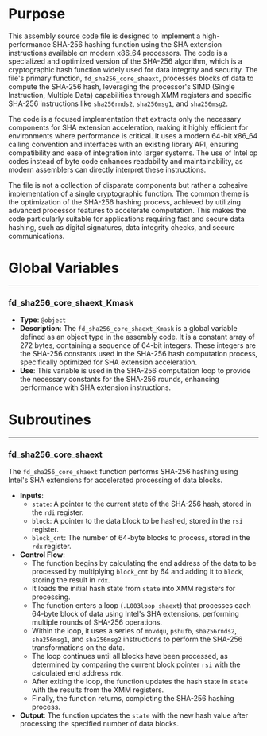 # Purpose
This assembly source code file is designed to implement a high-performance SHA-256 hashing function using the SHA extension instructions available on modern x86_64 processors. The code is a specialized and optimized version of the SHA-256 algorithm, which is a cryptographic hash function widely used for data integrity and security. The file's primary function, `fd_sha256_core_shaext`, processes blocks of data to compute the SHA-256 hash, leveraging the processor's SIMD (Single Instruction, Multiple Data) capabilities through XMM registers and specific SHA-256 instructions like `sha256rnds2`, `sha256msg1`, and `sha256msg2`.

The code is a focused implementation that extracts only the necessary components for SHA extension acceleration, making it highly efficient for environments where performance is critical. It uses a modern 64-bit x86_64 calling convention and interfaces with an existing library API, ensuring compatibility and ease of integration into larger systems. The use of Intel op codes instead of byte code enhances readability and maintainability, as modern assemblers can directly interpret these instructions.

The file is not a collection of disparate components but rather a cohesive implementation of a single cryptographic function. The common theme is the optimization of the SHA-256 hashing process, achieved by utilizing advanced processor features to accelerate computation. This makes the code particularly suitable for applications requiring fast and secure data hashing, such as digital signatures, data integrity checks, and secure communications.
# Global Variables

---
### fd\_sha256\_core\_shaext\_Kmask
- **Type**: `@object`
- **Description**: The `fd_sha256_core_shaext_Kmask` is a global variable defined as an object type in the assembly code. It is a constant array of 272 bytes, containing a sequence of 64-bit integers. These integers are the SHA-256 constants used in the SHA-256 hash computation process, specifically optimized for SHA extension acceleration.
- **Use**: This variable is used in the SHA-256 computation loop to provide the necessary constants for the SHA-256 rounds, enhancing performance with SHA extension instructions.


# Subroutines

---
### fd\_sha256\_core\_shaext
The `fd_sha256_core_shaext` function performs SHA-256 hashing using Intel's SHA extensions for accelerated processing of data blocks.
- **Inputs**:
    - `state`: A pointer to the current state of the SHA-256 hash, stored in the `rdi` register.
    - `block`: A pointer to the data block to be hashed, stored in the `rsi` register.
    - `block_cnt`: The number of 64-byte blocks to process, stored in the `rdx` register.
- **Control Flow**:
    - The function begins by calculating the end address of the data to be processed by multiplying `block_cnt` by 64 and adding it to `block`, storing the result in `rdx`.
    - It loads the initial hash state from `state` into XMM registers for processing.
    - The function enters a loop (`.L003loop_shaext`) that processes each 64-byte block of data using Intel's SHA extensions, performing multiple rounds of SHA-256 operations.
    - Within the loop, it uses a series of `movdqu`, `pshufb`, `sha256rnds2`, `sha256msg1`, and `sha256msg2` instructions to perform the SHA-256 transformations on the data.
    - The loop continues until all blocks have been processed, as determined by comparing the current block pointer `rsi` with the calculated end address `rdx`.
    - After exiting the loop, the function updates the hash state in `state` with the results from the XMM registers.
    - Finally, the function returns, completing the SHA-256 hashing process.
- **Output**: The function updates the `state` with the new hash value after processing the specified number of data blocks.


